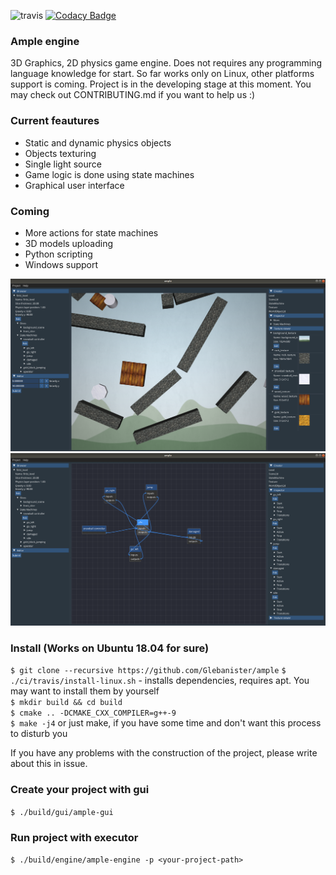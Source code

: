 ![travis](https://travis-ci.com/Glebanister/ample.svg?branch=master) [![Codacy Badge](https://api.codacy.com/project/badge/Grade/bfb66781f2fc499ca6bbad09ed5d43c6)](https://app.codacy.com/manual/Glebanister/ample?utm_source=github.com&utm_medium=referral&utm_content=Glebanister/ample&utm_campaign=Badge_Grade_Dashboard)

### Ample engine
3D Graphics, 2D physics game engine. Does not requires any programming
language knowledge for start. So far works only on Linux, other platforms support is coming. Project is in the developing stage at this moment. You may check out CONTRIBUTING.md if you want to help us :)

### Current feautures
- Static and dynamic physics objects
- Objects texturing
- Single light source
- Game logic is done using state machines
- Graphical user interface

### Coming
- More actions for state machines
- 3D models uploading
- Python scripting
- Windows support

![Level editor](resources/level_editor.png)
![State machine editor](resources/state_machine_editor.png)

### Install (Works on Ubuntu 18.04 for sure)

`$ git clone --recursive https://github.com/Glebanister/ample`
`$ ./ci/travis/install-linux.sh`  - installs dependencies, requires apt. You may want to install them by yourself \
`$ mkdir build && cd build` \
`$ cmake .. -DCMAKE_CXX_COMPILER=g++-9` \
`$ make -j4` or just make, if you have some time and don't want this process to disturb you

If you have any problems with the construction of the project, please write about this in issue.

### Create your project with gui

`$ ./build/gui/ample-gui`

### Run project with executor

`$ ./build/engine/ample-engine -p <your-project-path>`

